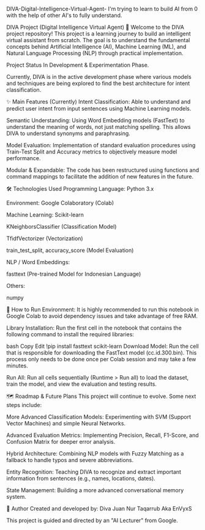 DIVA-Digital-Intelligence-Virtual-Agent-
I'm trying to learn to build AI from 0 with the help of other AI's to fully understand.

DIVA Project (Digital Intelligence Virtual Agent) 🤖
Welcome to the DIVA project repository! This project is a learning journey to build an intelligent virtual assistant from scratch. The goal is to understand the fundamental concepts behind Artificial Intelligence (AI), Machine Learning (ML), and Natural Language Processing (NLP) through practical implementation.

Project Status
In Development & Experimentation Phase.

Currently, DIVA is in the active development phase where various models and techniques are being explored to find the best architecture for intent classification.

✨ Main Features (Currently)
Intent Classification: Able to understand and predict user intent from input sentences using Machine Learning models.

Semantic Understanding: Using Word Embedding models (FastText) to understand the meaning of words, not just matching spelling. This allows DIVA to understand synonyms and paraphrasing.

Model Evaluation: Implementation of standard evaluation procedures using Train-Test Split and Accuracy metrics to objectively measure model performance.

Modular & Expandable: The code has been restructured using functions and command mappings to facilitate the addition of new features in the future.

🛠️ Technologies Used
Programming Language: Python 3.x

Environment: Google Colaboratory (Colab)

Machine Learning: Scikit-learn

KNeighborsClassifier (Classification Model)

TfidfVectorizer (Vectorization)

train_test_split, accuracy_score (Model Evaluation)

NLP / Word Embeddings:

fasttext (Pre-trained Model for Indonesian Language)

Others:

numpy

🚀 How to Run
Environment: It is highly recommended to run this notebook in Google Colab to avoid dependency issues and take advantage of free RAM.

Library Installation: Run the first cell in the notebook that contains the following command to install the required libraries:

bash
Copy
Edit
!pip install fasttext scikit-learn
Download Model: Run the cell that is responsible for downloading the FastText model (cc.id.300.bin). This process only needs to be done once per Colab session and may take a few minutes.

Run All: Run all cells sequentially (Runtime > Run all) to load the dataset, train the model, and view the evaluation and testing results.

🗺️ Roadmap & Future Plans
This project will continue to evolve. Some next steps include:

 More Advanced Classification Models: Experimenting with SVM (Support Vector Machines) and simple Neural Networks.

 Advanced Evaluation Metrics: Implementing Precision, Recall, F1-Score, and Confusion Matrix for deeper error analysis.

 Hybrid Architecture: Combining NLP models with Fuzzy Matching as a fallback to handle typos and severe abbreviations.

 Entity Recognition: Teaching DIVA to recognize and extract important information from sentences (e.g., names, locations, dates).

 State Management: Building a more advanced conversational memory system.

👤 Author
Created and developed by: Diva Juan Nur Taqarrub Aka EnVyxS

This project is guided and directed by an "AI Lecturer" from Google.
